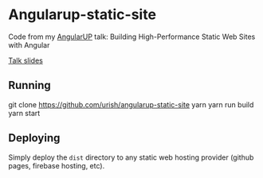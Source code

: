 # Angularup-static-site

Code from my [AngularUP](https://angular-up.com) talk: Building High-Performance Static Web Sites with Angular

[Talk slides](https://goo.gl/PBb8Un)

## Running

  git clone https://github.com/urish/angularup-static-site
  yarn 
  yarn run build
  yarn start

## Deploying

Simply deploy the `dist` directory to any static web hosting provider (github pages, firebase hosting, etc).
